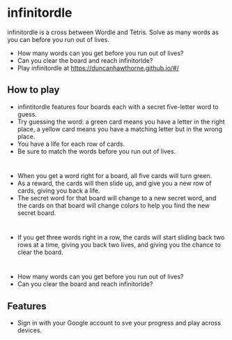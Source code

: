 # infinitordle
infinitordle is a cross between Wordle and Tetris. Solve as many words as you can before you run out of lives.

* How many words can you get before you run out of lives?
* Can you clear the board and reach infinitorlde? 
* Play infinitordle at https://duncanhawthorne.github.io/#/ 

How to play
-----------

* infintitordle features four boards each with a secret five-letter word to guess. 
* Try guessing the word: a green card means you have a letter in the right place, a yellow card means you have a matching letter but in the wrong place. 
* You have a life for each row of cards. 
* Be sure to match the words before you run out of lives. 
#  
* When you get a word right for a board, all five cards will turn green.   
* As a reward, the cards will then slide up, and give you a new row of cards, giving you back a life.   
* The secret word for that board will change to a new secret word, and the cards on that board will change colors to help you find the new secret board.  
#  
* If you get three words right in a row, the cards will start sliding back two rows at a time, giving you back two lives, and giving you the chance to clear the board.  
#  
* How many words can you get before you run out of lives?  
* Can you clear the board and reach infinitorlde?   

Features
-----------
* Sign in with your Google account to sve your progress and play across devices. 
